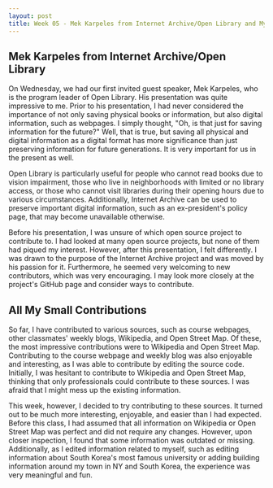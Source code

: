 ```yaml
---
layout: post
title: Week 05 - Mek Karpeles from Internet Archive/Open Library and My Small Contributions
---
```


## Mek Karpeles from Internet Archive/Open Library

On Wednesday, we had our first invited guest speaker, Mek Karpeles, who is the program leader of Open Library. His presentation was quite impressive to me. Prior to his presentation, I had never considered the importance of not only saving physical books or information, but also digital information, such as webpages. I simply thought, "Oh, is that just for saving information for the future?" Well, that is true, but saving all physical and digital information as a digital format has more significance than just preserving information for future generations. It is very important for us in the present as well.

<!--more-->

Open Library is particularly useful for people who cannot read books due to vision impairment, those who live in neighborhoods with limited or no library access, or those who cannot visit libraries during their opening hours due to various circumstances. Additionally, Internet Archive can be used to preserve important digital information, such as an ex-president's policy page, that may become unavailable otherwise.

Before his presentation, I was unsure of which open source project to contribute to. I had looked at many open source projects, but none of them had piqued my interest. However, after this presentation, I felt differently. I was drawn to the purpose of the Internet Archive project and was moved by his passion for it. Furthermore, he seemed very welcoming to new contributors, which was very encouraging. I may look more closely at the project's GitHub page and consider ways to contribute.

## All My Small Contributions

So far, I have contributed to various sources, such as course webpages, other classmates' weekly blogs, Wikipedia, and Open Street Map. Of these, the most impressive contributions were to Wikipedia and Open Street Map. Contributing to the course webpage and weekly blog was also enjoyable and interesting, as I was able to contribute by editing the source code. Initially, I was hesitant to contribute to Wikipedia and Open Street Map, thinking that only professionals could contribute to these sources. I was afraid that I might mess up the existing information.

This week, however, I decided to try contributing to these sources. It turned out to be much more interesting, enjoyable, and easier than I had expected. Before this class, I had assumed that all information on Wikipedia or Open Street Map was perfect and did not require any changes. However, upon closer inspection, I found that some information was outdated or missing. Additionally, as I edited information related to myself, such as editing information about South Korea's most famous university or adding building information around my town in NY and South Korea, the experience was very meaningful and fun.
